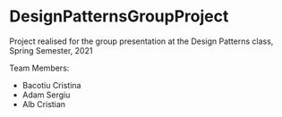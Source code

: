 # DesignPatternsGroupProject

Project realised for the group presentation at the Design Patterns class,  
Spring Semester, 2021

Team Members:
- Bacotiu Cristina
- Adam Sergiu
- Alb Cristian
